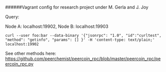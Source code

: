 ######Vagrant config for research project under M. Gerla and J. Joy

Query:

Node A: localhost:19902, Node B: localhost:19903

`curl --user foo:bar --data-binary '{"jsonrpc": "1.0", "id":"curltest", "method": "getinfo", "params": [] }' -H 'content-type: text/plain;' localhost:19902`

See other methods here: https://github.com/peerchemist/peercoin_rpc/blob/master/peercoin_rpc/peercoin_rpc.py
